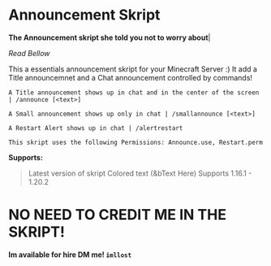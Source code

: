 # Announcement Skript

**The Announcement skript she told you not to worry about**|

*Read Bellow*

This a essentials announcement skript for your Minecraft Server :)
It add a Title announcemnet and a Chat announcement controlled by commands!

```A Title announcement shows up in chat and in the center of the screen | /announce [<text>]```

```A Small announcement shows up only in chat | /smallannounce [<text>]```

```A Restart Alert shows up in chat | /alertrestart```

```This skript uses the following Permissions: Announce.use, Restart.perm```

**Supports:**

> Latest version of skript
> Colored text (&bText Here)
> Supports 1.16.1 - 1.20.2

# NO NEED TO CREDIT ME IN THE SKRIPT!

**Im available for hire DM me! ```imllost```**

